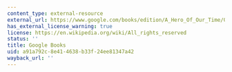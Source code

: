 ```yaml
---
content_type: external-resource
external_url: https://www.google.com/books/edition/A_Hero_Of_Our_Time/0zuEDwAAQBAJ?hl=en&gbpv=1
has_external_license_warning: true
license: https://en.wikipedia.org/wiki/All_rights_reserved
status: ''
title: Google Books
uid: a91a792c-8e41-4638-b33f-24ee81347a42
wayback_url: ''
---
```

